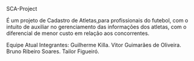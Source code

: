 
SCA-Project 

É um projeto de Cadastro de Atletas,para profissionais do futebol, com o intuito de auxiliar no gerenciamento das informações dos atletas, com o diferencial de menor custo em relação aos concorrentes.

Equipe Atual
Integrantes:
Guilherme Killa.
Vitor Guimarães de Oliveira.
Bruno Ribeiro Soares.
Tailor Figueiró.

